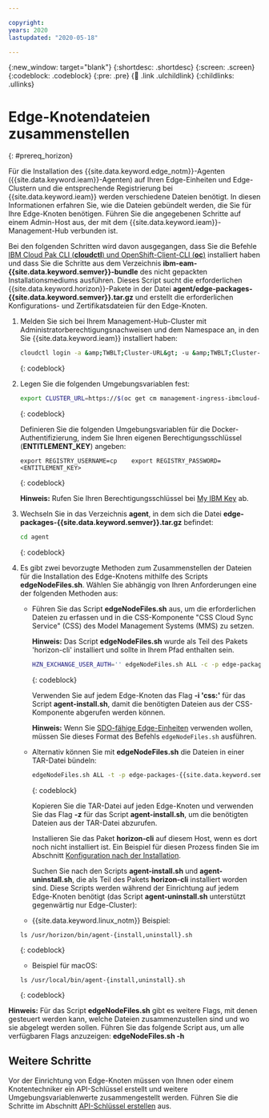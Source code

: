 ```yaml
---

copyright:
years: 2020
lastupdated: "2020-05-18"

---
```


{:new_window: target="blank"}
{:shortdesc: .shortdesc}
{:screen: .screen}
{:codeblock: .codeblock}
{:pre: .pre}
{:child: .link .ulchildlink}
{:childlinks: .ullinks}

# Edge-Knotendateien zusammenstellen
{: #prereq_horizon}

Für die Installation des {{site.data.keyword.edge_notm}}-Agenten ({{site.data.keyword.ieam}}-Agenten) auf Ihren Edge-Einheiten und Edge-Clustern und die entsprechende Registrierung bei {{site.data.keyword.ieam}} werden verschiedene Dateien benötigt. In diesen Informationen erfahren Sie, wie die Dateien gebündelt werden, die Sie für Ihre Edge-Knoten benötigen. Führen Sie die angegebenen Schritte auf einem Admin-Host aus, der mit dem {{site.data.keyword.ieam}}-Management-Hub verbunden ist.

Bei den folgenden Schritten wird davon ausgegangen, dass Sie die Befehle [IBM Cloud Pak CLI (**cloudctl**) und OpenShift-Client-CLI (**oc**)](../cli/cloudctl_oc_cli.md) installiert haben und dass Sie die Schritte aus dem Verzeichnis **ibm-eam-{{site.data.keyword.semver}}-bundle** des nicht gepackten Installationsmediums ausführen. Dieses Script sucht die erforderlichen {{site.data.keyword.horizon}}-Pakete in der Datei **agent/edge-packages-{{site.data.keyword.semver}}.tar.gz** und erstellt die erforderlichen Konfigurations- und Zertifikatsdateien für den Edge-Knoten.

1. Melden Sie sich bei Ihrem Management-Hub-Cluster mit Administratorberechtigungsnachweisen und dem Namespace an, in den Sie {{site.data.keyword.ieam}} installiert haben:
   ```bash
   cloudctl login -a &amp;TWBLT;Cluster-URL&gt; -u &amp;TWBLT;Cluster-Admin-Benutzer&gt; -p &amp;TWBLT;Cluster-Admin-Kennwort&gt; -n &amp;TWBLT;Namespace&gt; --skip-ssl-validation
   ```
   {: codeblock}

2. Legen Sie die folgenden Umgebungsvariablen fest:

   ```bash
   export CLUSTER_URL=https://$(oc get cm management-ingress-ibmcloud-cluster-info -o jsonpath='{.data.cluster_ca_domain}') oc --insecure-skip-tls-verify=true -n kube-public get secret ibmcloud-cluster-ca-cert -o jsonpath="{.data.ca\.crt}" | base64 --decode &gt; ieam.crt export HZN_MGMT_HUB_CERT_PATH="$PWD/ieam.crt" export HZN_FSS_CSSURL=${CLUSTER_URL}/edge-css
   ```
   {: codeblock}

   Definieren Sie die folgenden Umgebungsvariablen für die Docker-Authentifizierung, indem Sie Ihren eigenen Berechtigungsschlüssel (**ENTITLEMENT_KEY**) angeben:
   ```
   export REGISTRY_USERNAME=cp    export REGISTRY_PASSWORD=<ENTITLEMENT_KEY>
   ```
   {: codeblock}

   **Hinweis:** Rufen Sie Ihren Berechtigungsschlüssel bei [My IBM Key](https://myibm.ibm.com/products-services/containerlibrary) ab.

3. Wechseln Sie in das Verzeichnis **agent**, in dem sich die Datei **edge-packages-{{site.data.keyword.semver}}.tar.gz** befindet:

   ```bash
   cd agent
   ```
   {: codeblock}

4. Es gibt zwei bevorzugte Methoden zum Zusammenstellen der Dateien für die Installation des Edge-Knotens mithilfe des Scripts **edgeNodeFiles.sh**. Wählen Sie abhängig von Ihren Anforderungen eine der folgenden Methoden aus:

   * Führen Sie das Script **edgeNodeFiles.sh** aus, um die erforderlichen Dateien zu erfassen und in die CSS-Komponente "CSS Cloud Sync Service" (CSS) des Model Management Systems (MMS) zu setzen.

     **Hinweis:** Das Script **edgeNodeFiles.sh** wurde als Teil des Pakets 'horizon-cli' installiert und sollte in Ihrem Pfad enthalten sein.

     ```bash
     HZN_EXCHANGE_USER_AUTH='' edgeNodeFiles.sh ALL -c -p edge-packages-{{site.data.keyword.semver}} -r cp.icr.io/cp/ieam
     ```
     {: codeblock}

     Verwenden Sie auf jedem Edge-Knoten das Flag **-i 'css:'** für das Script  **agent-install.sh**, damit die benötigten Dateien aus der CSS-Komponente abgerufen werden können.

     **Hinweis:** Wenn Sie [SDO-fähige Edge-Einheiten](../installing/sdo.md) verwenden wollen, müssen Sie dieses Format des Befehls `edgeNodeFiles.sh` ausführen.

   * Alternativ können Sie mit **edgeNodeFiles.sh** die Dateien in einer TAR-Datei bündeln:

     ```bash
     edgeNodeFiles.sh ALL -t -p edge-packages-{{site.data.keyword.semver}} -r cp.icr.io/cp/ieam
     ```
     {: codeblock}

     Kopieren Sie die TAR-Datei auf jeden Edge-Knoten und verwenden Sie das Flag **-z** für das Script **agent-install.sh**, um die benötigten Dateien aus der TAR-Datei abzurufen.

     Installieren Sie das Paket **horizon-cli** auf diesem Host, wenn es dort noch nicht installiert ist. Ein Beispiel für diesen Prozess finden Sie im Abschnitt [Konfiguration nach der Installation](post_install.md#postconfig).

     Suchen Sie nach den Scripts **agent-install.sh** und **agent-uninstall.sh**, die als Teil des Pakets **horizon-cli** installiert worden sind.    Diese Scripts werden während der Einrichtung auf jedem Edge-Knoten benötigt (das Script **agent-uninstall.sh** unterstützt gegenwärtig nur Edge-Cluster):
    * {{site.data.keyword.linux_notm}} Beispiel:

     ```
     ls /usr/horizon/bin/agent-{install,uninstall}.sh
     ```
     {: codeblock}

    * Beispiel für macOS:

     ```
     ls /usr/local/bin/agent-{install,uninstall}.sh
     ```
     {: codeblock}

**Hinweis:** Für das Script **edgeNodeFiles.sh** gibt es weitere Flags, mit denen gesteuert werden kann, welche Dateien zusammenzustellen sind und wo sie abgelegt werden sollen. Führen Sie das folgende Script aus, um alle verfügbaren Flags anzuzeigen: **edgeNodeFiles.sh -h**

## Weitere Schritte

Vor der Einrichtung von Edge-Knoten müssen von Ihnen oder einem Knotentechniker ein API-Schlüssel erstellt und weitere Umgebungsvariablenwerte zusammengestellt werden. Führen Sie die Schritte im Abschnitt [API-Schlüssel erstellen](prepare_for_edge_nodes.md) aus.
